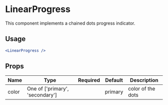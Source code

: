 # LinearProgress

This component implements a chained dots progress indicator.

## Usage

```jsx
<LinearProgress />
```

## Props

| Name  | Type                            | Required | Default | Description       |
| ----- | ------------------------------- | -------- | ------- | ----------------- |
| color | One of ['primary', 'secondary'] |          | primary | color of the dots |
